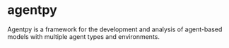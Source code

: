 # agentpy

Agentpy is a framework for the development and analysis of agent-based models with multiple agent types and environments.

